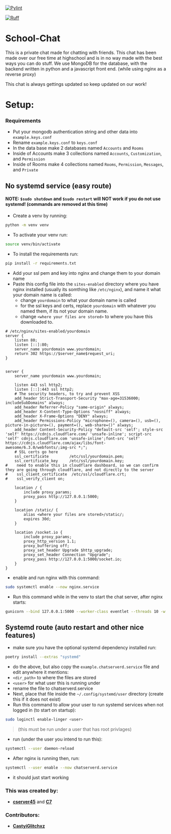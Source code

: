 [![Pylint](https://github.com/01000011-00110111/School-Chat/actions/workflows/pylint.yml/badge.svg?branch=main)](https://github.com/01000011-00110111/School-Chat/actions/workflows/pylint.yml)

[![Ruff](https://github.com/01000011-00110111/School-Chat/actions/workflows/ruff.yml/badge.svg?branch=main)](https://github.com/01000011-00110111/School-Chat/actions/workflows/ruff.yml)

# School-Chat
This is a private chat made for chatting with friends. This chat has been made over our free time at highschool and is in no way made with the best ways you can do stuff. We use MongoDB for the database, with the backend written in python and a javascript front end. (while using nginx as a reverse proxy)

This chat is always gettings updated so keep updated on our work!

# **Setup**:

### Requirements
- Put your mongodb authentication string and other data into `example.keys.conf`
- Rename `example.keys.conf` to `keys.conf`
- In the data base make 2 databases named `Accounts` and `Rooms`
- Inside of Accounts make 3 collections named `Accounts`, `Customization`, and `Permission`
- Inside of Rooms make 4 collections named `Rooms`, `Permission`, `Messages`, and `Private`

## No systemd service (easy route)
#### NOTE: `$sudo shutdown` and `$sudo restart` will NOT work if you do not use systemd! (commands are removed at this time)
- Create a venv by running:
```bash
python -m venv venv
```
- To activate your venv run:
```bash
source venv/bin/activate
```
- To install the requirements run:
```bash
pip install -r requirements.txt
```
- Add your ssl pem and key into nginx and change them to your domain name
- Paste this config file into the `sites-enabled` directory where you have nginx installed (usually its somthing like `/etc/nginx`), and name it what your domain name is called:
  - change `yourdomain` to what your domain name is called
  - for the ssl keys and certs, replace `yourdomain` with whatever you named them, if its not your domain name.
  - change `<where your files are stored>` to where you have this downloaded to.
```nginx
# /etc/nginx/sites-enabled/yourdomain
server {
    listen 80;
    listen [::]:80;
    server_name yourdomain www.yourdomain;
    return 302 https://$server_name$request_uri;
}


server {
    server_name yourdomain www.yourdomain;

    listen 443 ssl http2;
    listen [::]:443 ssl http2;
    # The security headers, to try and prevent XSS
    add_header Strict-Transport-Security "max-age=31536000; includeSubDomains" always;
    add_header Referrer-Policy "same-origin" always;
    add_header X-Content-Type-Options "nosniff" always;
    add_header X-Frame-Options "DENY" always;
    add_header Permissions-Policy "microphone=(), camera=(), usb=(), picture-in-picture=(), payment=(), web-share=()" always;
    add_header Content-Security-Policy "default-src 'self'; style-src 'self' https://cdnjs.cloudflare.com/ 'unsafe-inline'; script-src 'self' cdnjs.cloudflare.com 'unsafe-inline';font-src 'self' https://cdnjs.cloudflare.com/ajax/libs/font-awesome/6.3.0/webfonts/;img-src *;";
    # SSL certs go here
    ssl_certificate         /etc/ssl/yourdomain.pem;
    ssl_certificate_key     /etc/ssl/yourdomain.key;
#    need to enable this in cloudflare dashboard, so we can confirm they are going through cloudflare, and not directly to the server
#    ssl_client_certificate  /etc/ssl/cloudflare.crt;
#    ssl_verify_client on;

    location / {
        include proxy_params;
        proxy_pass http://127.0.0.1:5000;
    }

    location /static/ {
        alias <where your files are stored>/static/;
        expires 30d;
    }

    location /socket.io {
        include proxy_params;
        proxy_http_version 1.1;
        proxy_buffering off;
        proxy_set_header Upgrade $http_upgrade;
        proxy_set_header Connection "Upgrade";
        proxy_pass http://127.0.0.1:5000/socket.io;
    }
}
```
- enable and run nginx with this command:
```bash
sudo systemctl enable --now nginx.service
```
- Run this command while in the venv to start the chat server, after nginx starts: 
```bash
gunicorn --bind 127.0.0.1:5000 --worker-class eventlet --threads 10 -w 1 main:app
```


## Systemd route (auto restart and other nice features)
- make sure you have the optional systemd dependency installed run:
```bash
poetry install --extras "systemd"
```
- do the above, but also copy the `example.chatserverd.service` file and edit anywhere it mentions:
 - `<dir_path>` to where the files are stored
 - `<user>` for what user this is running under
 - rename the file to chatserverd.service
- Next, place that file inside the `~/.config/systemd/user` directory (create this if it does not exist)
- Run this command to allow your user to run systemd services when not logged in (to start on startup):
```bash
sudo loginctl enable-linger <user>
```
> (this must be run under a user that has root privlages)
- run (under the user you intend to run this):
```bash
systemctl --user daemon-reload
```
- After nginx is running then, run:
```bash
systemctl --user enable --now chatserverd.service
```
- it should just start working

### This was created by:
- [**cserver45**](https://github.com/cserver45) and [**C7**](https://github.com/01000011-00110111)

### Contributors:
-  [**CastyiGlitchxz**](https://github.com/CastyiGlitchxz)